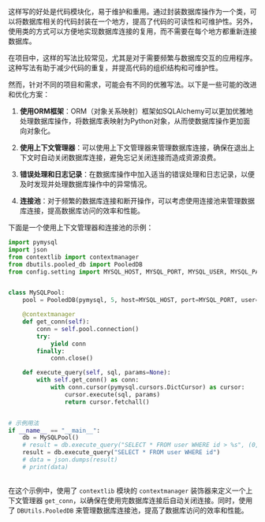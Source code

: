 这样写的好处是代码模块化，易于维护和重用。通过封装数据库操作为一个类，可以将数据库相关的代码封装在一个地方，提高了代码的可读性和可维护性。另外，使用类的方式可以方便地实现数据库连接的复用，而不需要在每个地方都重新连接数据库。

在项目中，这样的写法比较常见，尤其是对于需要频繁与数据库交互的应用程序。这种写法有助于减少代码的重复，并提高代码的组织结构和可维护性。

然而，针对不同的项目和需求，可能会有不同的优雅写法。以下是一些可能的改进和优化方案：

1. **使用ORM框架**：ORM（对象关系映射）框架如SQLAlchemy可以更加优雅地处理数据库操作，将数据库表映射为Python对象，从而使数据库操作更加面向对象化。

2. **使用上下文管理器**：可以使用上下文管理器来管理数据库连接，确保在退出上下文时自动关闭数据库连接，避免忘记关闭连接而造成资源浪费。

3. **错误处理和日志记录**：在数据库操作中加入适当的错误处理和日志记录，以便及时发现并处理数据库操作中的异常情况。

4. **连接池**：对于频繁的数据库连接和断开操作，可以考虑使用连接池来管理数据库连接，提高数据库访问的效率和性能。

下面是一个使用上下文管理器和连接池的示例：

```python
import pymysql
import json
from contextlib import contextmanager
from dbutils.pooled_db import PooledDB
from config.setting import MYSQL_HOST, MYSQL_PORT, MYSQL_USER, MYSQL_PASSWD, MYSQL_DB


class MySQLPool:
    pool = PooledDB(pymysql, 5, host=MYSQL_HOST, port=MYSQL_PORT, user=MYSQL_USER, passwd=MYSQL_PASSWD, db=MYSQL_DB)

    @contextmanager
    def get_conn(self):
        conn = self.pool.connection()
        try:
            yield conn
        finally:
            conn.close()

    def execute_query(self, sql, params=None):
        with self.get_conn() as conn:
            with conn.cursor(pymysql.cursors.DictCursor) as cursor:
                cursor.execute(sql, params)
                return cursor.fetchall()


# 示例用法
if __name__ == "__main__":
    db = MySQLPool()
    # result = db.execute_query("SELECT * FROM user WHERE id > %s", (0,))
    result = db.execute_query("SELECT * FROM user WHERE id")
    # data = json.dumps(result)
    # print(data)
  
```

在这个示例中，使用了 `contextlib` 模块的 `contextmanager` 装饰器来定义一个上下文管理器 `get_conn`，以确保在使用完数据库连接后自动关闭连接。同时，使用了 `DBUtils.PooledDB` 来管理数据库连接池，提高了数据库访问的效率和性能。